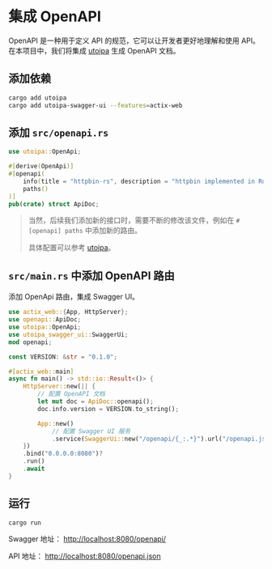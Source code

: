 # 集成 OpenAPI

OpenAPI 是一种用于定义 API 的规范，它可以让开发者更好地理解和使用 API。
在本项目中，我们将集成 [utoipa](https://github.com/juhaku/utoipa) 生成 OpenAPI 文档。

## 添加依赖

```bash
cargo add utoipa
cargo add utoipa-swagger-ui --features=actix-web
```

## 添加 `src/openapi.rs`

```rust
use utoipa::OpenApi;

#[derive(OpenApi)]
#[openapi(
    info(title = "httpbin-rs", description = "httpbin implemented in Rust"),
    paths()
)]
pub(crate) struct ApiDoc;
```

> 当然，后续我们添加新的接口时，需要不断的修改该文件，例如在 `#[openapi] paths` 中添加新的路由。
>
> 具体配置可以参考 [utoipa](https://github.com/juhaku/utoipa)。

## `src/main.rs` 中添加 OpenAPI 路由

添加 OpenApi 路由，集成 Swagger UI。

```rust
use actix_web::{App, HttpServer};
use openapi::ApiDoc;
use utoipa::OpenApi;
use utoipa_swagger_ui::SwaggerUi;
mod openapi;

const VERSION: &str = "0.1.0";

#[actix_web::main]
async fn main() -> std::io::Result<()> {
    HttpServer::new(|| {
        // 配置 OpenAPI 文档
        let mut doc = ApiDoc::openapi();
        doc.info.version = VERSION.to_string();

        App::new()
            // 配置 Swagger UI 服务
            .service(SwaggerUi::new("/openapi/{_:.*}").url("/openapi.json", doc))
    })
    .bind("0.0.0.0:8080")?
    .run()
    .await
}
```

## 运行

```bash
cargo run
```

Swagger 地址： <http://localhost:8080/openapi/>

API 地址： <http://localhost:8080/openapi.json>

